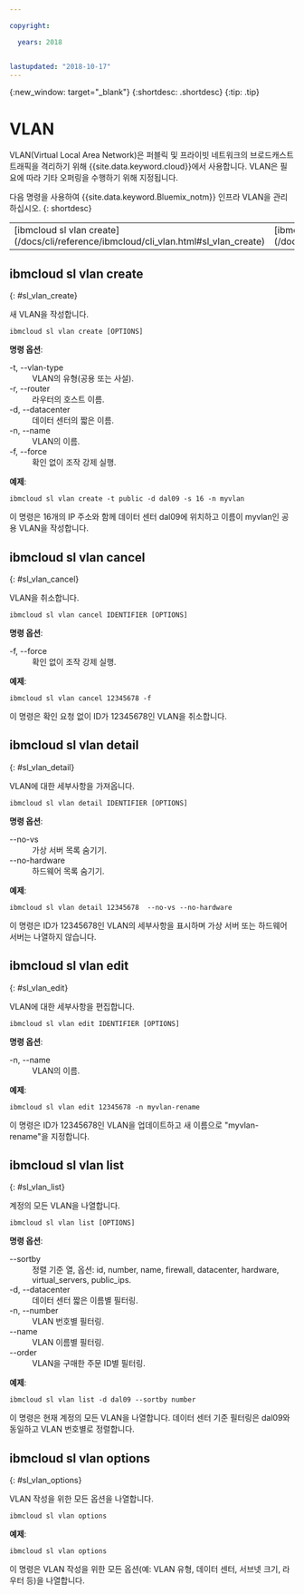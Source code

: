 ```yaml
---

copyright:

  years: 2018


lastupdated: "2018-10-17"
---
```


{:new_window: target="_blank"}
{:shortdesc: .shortdesc}
{:tip: .tip}

# VLAN

VLAN(Virtual Local Area Network)은 퍼블릭 및 프라이빗 네트워크의 브로드캐스트 트래픽을 격리하기 위해 {{site.data.keyword.cloud}}에서 사용합니다. VLAN은 필요에 따라 기타 오퍼링을 수행하기 위해 지정됩니다. 

다음 명령을 사용하여 {{site.data.keyword.Bluemix_notm}} 인프라 VLAN을 관리하십시오.
{: shortdesc}

<table summary="명령에 대한 자세한 정보를 제공하는 링크가 있는 알파벳순으로 정렬된 {{site.data.keyword.Bluemix_notm}} 인프라 VLAN 명령">
 <thead>
 </thead>
 <tbody>
 <tr>
 <td>[ibmcloud sl vlan create](/docs/cli/reference/ibmcloud/cli_vlan.html#sl_vlan_create)</td>
 <td>[ibmcloud sl vlan cancel](/docs/cli/reference/ibmcloud/cli_vlan.html#sl_vlan_cancel)</td>
 <td>[ibmcloud sl vlan detail](/docs/cli/reference/ibmcloud/cli_vlan.html#sl_vlan_detail)</td>
 <td>[ibmcloud sl vlan edit](/docs/cli/reference/ibmcloud/cli_vlan.html#sl_vlan_edit)</td>
 <td>[ibmcloud sl vlan list](/docs/cli/reference/ibmcloud/cli_vlan.html#sl_vlan_list)</td>
 <td>[ibmcloud sl vlan options
](/docs/cli/reference/ibmcloud/cli_vlan.html#sl_vlan_options)</td>
 </tr>
   </tbody>
 </table>

 ## ibmcloud sl vlan create
{: #sl_vlan_create}

새 VLAN을 작성합니다.
```
ibmcloud sl vlan create [OPTIONS]
```

<strong>명령 옵션</strong>:
<dl>
<dt>-t, --vlan-type</dt>
<dd>VLAN의 유형(공용 또는 사설).</dd>
<dt>-r, --router</dt>
<dd>라우터의 호스트 이름.</dd>
<dt>-d, --datacenter</dt>
<dd>데이터 센터의 짧은 이름.</dd>
<dt>-n, --name</dt>
<dd>VLAN의 이름.</dd>
<dt>-f, --force</dt>
<dd>확인 없이 조작 강제 실행.</dd>
</dl>

**예제**:
```
ibmcloud sl vlan create -t public -d dal09 -s 16 -n myvlan
```
이 명령은 16개의 IP 주소와 함께 데이터 센터 dal09에 위치하고 이름이 myvlan인 공용 VLAN을 작성합니다.

## ibmcloud sl vlan cancel
{: #sl_vlan_cancel}

VLAN을 취소합니다.
```
ibmcloud sl vlan cancel IDENTIFIER [OPTIONS]
```

<strong>명령 옵션</strong>:
<dl>
<dt>-f, --force</dt>
<dd>확인 없이 조작 강제 실행.</dd>
</dl>

**예제**:
```
ibmcloud sl vlan cancel 12345678 -f
```
이 명령은 확인 요청 없이 ID가 12345678인 VLAN을 취소합니다.

## ibmcloud sl vlan detail
{: #sl_vlan_detail}

VLAN에 대한 세부사항을 가져옵니다.
```
ibmcloud sl vlan detail IDENTIFIER [OPTIONS]
```

<strong>명령 옵션</strong>:
<dl>
<dt>--no-vs</dt>
<dd>가상 서버 목록 숨기기.</dd>
<dt>--no-hardware</dt>
<dd>하드웨어 목록 숨기기.</dd>
</dl>

**예제**:
```
ibmcloud sl vlan detail 12345678  --no-vs --no-hardware
```
이 명령은 ID가 12345678인 VLAN의 세부사항을 표시하며 가상 서버 또는 하드웨어 서버는 나열하지 않습니다.

## ibmcloud sl vlan edit
{: #sl_vlan_edit}

VLAN에 대한 세부사항을 편집합니다.
```
ibmcloud sl vlan edit IDENTIFIER [OPTIONS]
```

<strong>명령 옵션</strong>:
<dl>
<dt>-n, --name</dt>
<dd>VLAN의 이름.</dd>
</dl>

**예제**:
```
ibmcloud sl vlan edit 12345678 -n myvlan-rename
```
이 명령은 ID가 12345678인 VLAN을 업데이트하고 새 이름으로 "myvlan-rename"을 지정합니다.

## ibmcloud sl vlan list
{: #sl_vlan_list}

계정의 모든 VLAN을 나열합니다.
```
ibmcloud sl vlan list [OPTIONS]
```

<strong>명령 옵션</strong>:
<dl>
<dt>--sortby</dt>
<dd>정렬 기준 열, 옵션: id, number, name, firewall, datacenter, hardware, virtual_servers, public_ips.</dd>
<dt>-d, --datacenter</dt>
<dd>데이터 센터 짧은 이름별 필터링.</dd>
<dt>-n, --number</dt>
<dd>VLAN 번호별 필터링.</dd>
<dt>--name</dt>
<dd>VLAN 이름별 필터링.</dd>
<dt>--order</dt>
<dd>VLAN을 구매한 주문 ID별 필터링.</dd>
</dl>

**예제**:
```
ibmcloud sl vlan list -d dal09 --sortby number
```
이 명령은 현재 계정의 모든 VLAN을 나열합니다. 데이터 센터 기준 필터링은 dal09와 동일하고 VLAN 번호별로 정렬합니다.

## ibmcloud sl vlan options
{: #sl_vlan_options}

VLAN 작성을 위한 모든 옵션을 나열합니다.
```
ibmcloud sl vlan options
```


**예제**:
```
ibmcloud sl vlan options
```
이 명령은 VLAN 작성을 위한 모든 옵션(예: VLAN 유형, 데이터 센터, 서브넷 크기, 라우터 등)을 나열합니다.
